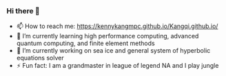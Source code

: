 ### Hi there 👋
- 📫 How to reach me: https://kennykangmpc.github.io/Kangqi.github.io/
- 🌱 I’m currently learning high performance computing, advanced quantum computing, and finite element methods
- 🔭 I’m currently working on sea ice and general system of hyperbolic equations solver
- ⚡ Fun fact: I am a grandmaster in league of legend NA and I play jungle
<!--
**KennyKangMPC/KennyKangMPC** is a ✨ _special_ ✨ repository because its `README.md` (this file) appears on your GitHub profile.

Here are some ideas to get you started:

- 🔭 I’m currently working on ...
- 🌱 I’m currently learning ...
- 👯 I’m looking to collaborate on ...
- 🤔 I’m looking for help with ...
- 💬 Ask me about ...
- 📫 How to reach me: ...
- 😄 Pronouns: ...
- ⚡ Fun fact: ...
-->
